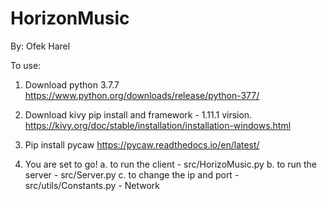 # HorizonMusic
By: Ofek Harel

To use:
1. Download python 3.7.7
  https://www.python.org/downloads/release/python-377/

2. Download kivy pip install and framework - 1.11.1 virsion.
  https://kivy.org/doc/stable/installation/installation-windows.html

3. Pip install pycaw
  https://pycaw.readthedocs.io/en/latest/

4. You are set to go!
  a. to run the client - src/HorizoMusic.py
  b. to run the server - src/Server.py
  c. to change the ip and port - src/utils/Constants.py - Network
